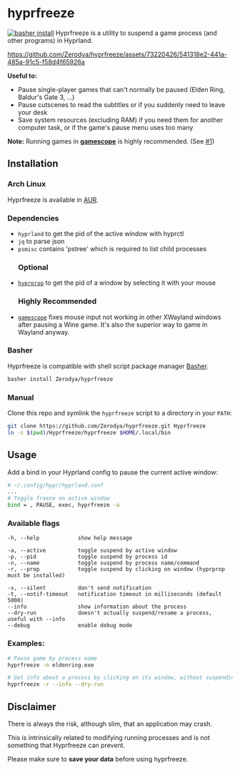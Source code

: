 # hyprfreeze
[![basher install](https://www.basher.it/assets/logo/basher_install.svg)](https://www.basher.it/package/)
Hyprfreeze is a utility to suspend a game process (and other programs) in
Hyprland.

https://github.com/Zerodya/hyprfreeze/assets/73220426/541318e2-441a-485a-91c5-f58d4f65926a

**Useful to:**
- Pause single-player games that can't normally be paused (Elden Ring, Baldur's Gate 3, ...)
- Pause cutscenes to read the subtitles or if you suddenly need to leave your desk
- Save system resources (excluding RAM) if you need them for another computer task, or if the game's pause menu uses too many

**Note:** Running games in [**gamescope**](https://github.com/ValveSoftware/gamescope) is highly recommended. (See [#1](https://github.com/Zerodya/hyprfreeze/issues/1))

## Installation
### Arch Linux
Hyprfreeze is available in [AUR](https://aur.archlinux.org/packages/hyprfreeze-git).

### Dependencies
- `hyprland` to get the pid of the active window with hyprctl
- `jq` to parse json
- `psmisc` contains 'pstree' which is required to list child processes
  ### Optional
- [`hyprprop`](https://github.com/vilari-mickopf/hyprprop) to get the pid of a window by selecting it with your mouse
  ### Highly Recommended
- [`gamescope`](https://github.com/ValveSoftware/gamescope) fixes mouse input not working in other XWayland windows after pausing a Wine game. It's also the superior way to game in Wayland anyway.

### Basher
Hyprfreeze is compatible with shell script package manager [Basher](https://basher.it).
```bash
basher install Zerodya/hyprfreeze
```

### Manual
Clone this repo and symlink the `hyprfreeze` script to a directory in your `PATH`:
```bash
git clone https://github.com/Zerodya/hyprfreeze.git Hyprfreeze
ln -s $(pwd)/Hyprfreeze/hyprfreeze $HOME/.local/bin
```

## Usage
Add a bind in your Hyprland config to pause the current active window:
```bash
# ~/.config/hypr/hyprland.conf
...
# Toggle freeze on active window
bind = , PAUSE, exec, hyprfreeze -a
```
### Available flags
```
-h, --help            show help message

-a, --active          toggle suspend by active window
-p, --pid             toggle suspend by process id
-n, --name            toggle suspend by process name/command
-r, --prop            toggle suspend by clicking on window (hyprprop must be installed)

-s, --silent          don't send notification
-t, --notif-timeout   notification timeout in milliseconds (default 5000)
--info                show information about the process
--dry-run             doesn't actually suspend/resume a process, useful with --info
--debug               enable debug mode
```
### Examples:
```bash
# Pause game by process name
hyprfreeze -n eldenring.exe
```
```bash
# Get info about a process by clicking on its window, without suspending it
hyprfreeze -r --info --dry-run
```
## Disclaimer
There is always the risk, although slim, that an application may crash.

This is intrinsically related to modifying running processes and is not something that Hyprfreeze can prevent.

Please make sure to **save your data** before using hyprfreeze.

